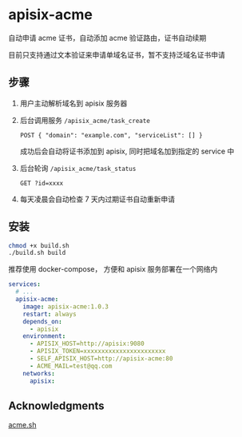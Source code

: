 # apisix-acme

自动申请 acme 证书，自动添加 acme 验证路由，证书自动续期

目前只支持通过文本验证来申请单域名证书，暂不支持泛域名证书申请

## 步骤

1. 用户主动解析域名到 apisix 服务器

2. 后台调用服务 `/apisix_acme/task_create`

   ```
   POST { "domain": "example.com", "serviceList": [] }
   ```

   成功后会自动将证书添加到 apisix, 同时把域名加到指定的 service 中

3. 后台轮询 `/apisix_acme/task_status`

   ```
   GET ?id=xxxx
   ```

4. 每天凌晨会自动检查 7 天内过期证书自动重新申请

## 安装

```sh
chmod +x build.sh
./build.sh build
```

推荐使用 docker-compose， 方便和 apisix 服务部署在一个网络内

```yaml
services:
  # ...
  apisix-acme:
    image: apisix-acme:1.0.3
    restart: always
    depends_on:
      - apisix
    environment:
      - APISIX_HOST=http://apisix:9080
      - APISIX_TOKEN=xxxxxxxxxxxxxxxxxxxxxxx
      - SELF_APISIX_HOST=http://apisix-acme:80
      - ACME_MAIL=test@qq.com
    networks:
      apisix:
```

## Acknowledgments

[acme.sh](https://github.com/acmesh-official/acme.sh)
